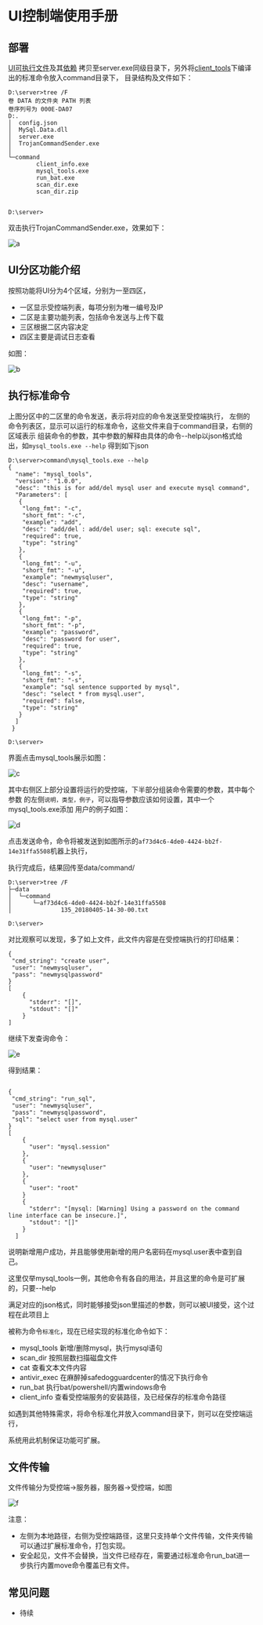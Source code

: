 # UI控制端使用手册

## 部署
 [UI可执行文件](../../bin/TrojanCommandSender.exe)及其[依赖](../../bin/Mysql.data.dll)
 拷贝至server.exe同级目录下，另外将[client_tools](client_tools)下编译出的标准命令放入command目录下，
 目录结构及文件如下：
 ```
 D:\server>tree /F
 卷 DATA 的文件夹 PATH 列表
 卷序列号为 000E-DA07
 D:.
 │  config.json
 │  MySql.Data.dll
 │  server.exe
 │  TrojanCommandSender.exe
 │
 └─command
         client_info.exe
         mysql_tools.exe
         run_bat.exe
         scan_dir.exe
         scan_dir.zip


 D:\server>
 ```
 双击执行TrojanCommandSender.exe，效果如下：

![a](../../img/01.xiaoguo.png)


## UI分区功能介绍
按照功能将UI分为4个区域，分别为一至四区，
* 一区显示受控端列表，每项分别为唯一编号及IP
* 二区是主要功能列表，包括命令发送与上传下载
* 三区根据二区内容决定
* 四区主要是调试日志查看

如图：

![b](../../img/02.fenqu.png)

## 执行标准命令
上图分区中的二区里的命令发送，表示将对应的命令发送至受控端执行，
左侧的命令列表区，显示可以运行的标准命令，这些文件来自于command目录，右侧的区域表示
组装命令的参数，其中参数的解释由具体的命令--help以json格式给出，如`mysql_tools.exe --help`
得到如下json

```
D:\server>command\mysql_tools.exe --help
{
  "name": "mysql_tools",
  "version": "1.0.0",
  "desc": "this is for add/del mysql user and execute mysql command",
  "Parameters": [
   {
    "long_fmt": "-c",
    "short_fmt": "-c",
    "example": "add",
    "desc": "add/del : add/del user; sql: execute sql",
    "required": true,
    "type": "string"
   },
   {
    "long_fmt": "-u",
    "short_fmt": "-u",
    "example": "newmysqluser",
    "desc": "username",
    "required": true,
    "type": "string"
   },
   {
    "long_fmt": "-p",
    "short_fmt": "-p",
    "example": "password",
    "desc": "password for user",
    "required": true,
    "type": "string"
   },
   {
    "long_fmt": "-s",
    "short_fmt": "-s",
    "example": "sql sentence supported by mysql",
    "desc": "select * from mysql.user",
    "required": false,
    "type": "string"
   }
  ]
 }

D:\server>
```
界面点击mysql_tools展示如图：

![c](../../img/03.mingling.png)

其中右侧区上部分设置将运行的受控端，下半部分组装命令需要的参数，其中每个参数
的左侧`说明，类型，例子`，可以指导参数应该如何设置，其中一个mysql_tools.exe添加
用户的例子如图：

![d](../../img/04.mysqltools.png)

点击发送命令，命令将被发送到如图所示的`af73d4c6-4de0-4424-bb2f-14e31ffa5508`机器上执行，

执行完成后，结果回传至data/command/
```
D:\server>tree /F
├─data
│  └─command
│      └─af73d4c6-4de0-4424-bb2f-14e31ffa5508
│              135_20180405-14-30-00.txt

D:\server>

```

对比观察可以发现，多了如上文件，此文件内容是在受控端执行的打印结果：

```
{
 "cmd_string": "create user",
 "user": "newmysqluser",
 "pass": "newmysqlpassword"
}
[
    {
      "stderr": "[]",
      "stdout": "[]"
    }
]
```

继续下发查询命令：

![e](../../img/05.mysqltools.png)

得到结果：

```

{
 "cmd_string": "run_sql",
 "user": "newmysqluser",
 "pass": "newmysqlpassword",
 "sql": "select user from mysql.user"
}
[
    {
      "user": "mysql.session"
    },
    {
      "user": "newmysqluser"
    },
    {
      "user": "root"
    }
    {
      "stderr": "[mysql: [Warning] Using a password on the command line interface can be insecure.]",
      "stdout": "[]"
    }
  ]
```

说明新增用户成功，并且能够使用新增的用户名密码在mysql.user表中查到自己。

这里仅举mysql_tools一例，其他命令有各自的用法，并且这里的命令是可扩展的，只要--help

满足对应的json格式，同时能够接受json里描述的参数，则可以被UI接受，这个过程在此项目上

被称为命令`标准化`，现在已经实现的标准化命令如下：

* mysql_tools 新增/删除mysql，执行mysql语句
* scan_dir 按照层数扫描磁盘文件
* cat 查看文本文件内容
* antivir_exec 在麻醉掉safedogguardcenter的情况下执行命令
* run_bat 执行bat/powershell/内置windows命令
* client_info 查看受控端服务的安装路径，及已经保存的标准命令路径

如遇到其他特殊需求，将命令标准化并放入command目录下，则可以在受控端运行，

系统用此机制保证功能可扩展。

## 文件传输
文件传输分为受控端->服务器，服务器->受控端，如图

![f](../../img/06.file.png)

注意：
* 左侧为本地路径，右侧为受控端路径，这里只支持单个文件传输，文件夹传输可以通过扩展标准命令，打包实现。
* 安全起见，文件不会替换，当文件已经存在，需要通过标准命令run_bat进一步执行内置move命令覆盖已有文件。

## 常见问题

* 待续